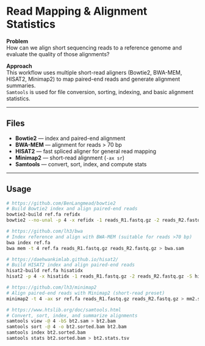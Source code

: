 # Read Mapping & Alignment Statistics

**Problem**  
How can we align short sequencing reads to a reference genome and evaluate the quality of those alignments?

**Approach**  
This workflow uses multiple short-read aligners (Bowtie2, BWA-MEM, HISAT2, Minimap2) to map paired-end reads and generate alignment summaries.  
`Samtools` is used for file conversion, sorting, indexing, and basic alignment statistics.

---

## Files
- **Bowtie2** — index and paired-end alignment  
- **BWA-MEM** — alignment for reads > 70 bp  
- **HISAT2** — fast spliced aligner for general read mapping  
- **Minimap2** — short-read alignment (`-ax sr`)  
- **Samtools** — convert, sort, index, and compute stats  

---

## Usage

```bash
# https://github.com/BenLangmead/bowtie2
# Build Bowtie2 index and align paired-end reads
bowtie2-build ref.fa refidx
bowtie2 --no-unal -p 4 -x refidx -1 reads_R1.fastq.gz -2 reads_R2.fastq.gz -S bt2.sam

# https://github.com/lh3/bwa
# Index reference and align with BWA-MEM (suitable for reads >70 bp)
bwa index ref.fa
bwa mem -t 4 ref.fa reads_R1.fastq.gz reads_R2.fastq.gz > bwa.sam

# https://daehwankimlab.github.io/hisat2/
# Build HISAT2 index and align paired-end reads
hisat2-build ref.fa hisatidx
hisat2 -p 4 -x hisatidx -1 reads_R1.fastq.gz -2 reads_R2.fastq.gz -S hisat2.sam

# https://github.com/lh3/minimap2
# Align paired-end reads with Minimap2 (short-read preset)
minimap2 -t 4 -ax sr ref.fa reads_R1.fastq.gz reads_R2.fastq.gz > mm2.sam

# https://www.htslib.org/doc/samtools.html
# Convert, sort, index, and summarize alignments
samtools view -@ 4 -bS bt2.sam > bt2.bam
samtools sort -@ 4 -o bt2.sorted.bam bt2.bam
samtools index bt2.sorted.bam
samtools stats bt2.sorted.bam > bt2.stats.tsv
